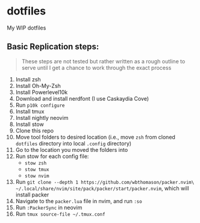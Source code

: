 # dotfiles
My WIP dotfiles

## Basic Replication steps:
>These steps are not tested but rather written as a rough outline to serve until I get a chance to work through the exact process
1. Install zsh
2. Install Oh-My-Zsh
3. Install Powerlevel10k
4. Download and install nerdfont (I use Caskaydia Cove)
5. Run `p10k configure`
6. Install tmux
7. Install nightly neovim
8. Install stow
9. Clone this repo
10. Move tool folders to desired location (i.e., move `zsh` from cloned `dotfiles` directory into local `.config` directory)
11. Go to the location you moved the folders into
12. Run stow for each config file:
    - `stow zsh`
    - `stow tmux`
    - `stow nvim`
13. Run `git clone --depth 1 https://github.com/wbthomason/packer.nvim\
 ~/.local/share/nvim/site/pack/packer/start/packer.nvim`, which will install packer
14. Navigate to the `packer.lua` file in nvim, and run `:so`
15. Run `:PackerSync` in neovim
16. Run `tmux source-file ~/.tmux.conf`

